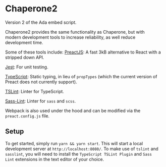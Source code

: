 # Chaperone2
Version 2 of the Ada embed script. 

Chaperone2 provides the same functionality as Chaperone, but with modern development tools to increase reliability, as well reduce development time.

Some of these tools include:
[PreactJS](https://preactjs.com/): A fast 3kB alternative to React with a stripped down API.

[Jest](https://jestjs.io/): For unit testing.

[TypeScript](https://www.typescriptlang.org/): Static typing, in lieu of `propTypes` (which the current version of Preact does not currently support).

[TSLint](https://palantir.github.io/tslint/): Linter for TypeScript.

[Sass-Lint](https://github.com/sasstools/sass-lint): Linter for `sass` and `scss`.


Webpack is also used under the hood and can be modified via the `preact.config.js` file.

## Setup
To get started, simply run `yarn && yarn start`. This will start a local development server at `http://localhost:8080/`. To make use of `tslint` and `sasslint`, you will need to install the `TypeScript TSLint Plugin` and `Sass Lint` extensions in the text editor of your choice.
